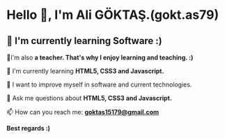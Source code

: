 <h1> <b>Hello 👋, I'm Ali GÖKTAŞ.(gokt.as79)</b></h1>

<h2> <b>🔭 I'm currently learning Software :) </b> </h2>

🔭I'm also <b> a teacher. That's why I enjoy learning and teaching.  :) </b>

🌱 I'm currently learning <b> HTML5, CSS3 and Javascript.</b>

🔮 I want to improve myself in software and current technologies.

💬 Ask me questions about <b> HTML5, CSS3 and Javascript. </b>

📫 How can you reach me: <b> goktas15179@gmail.com </b>

<b> Best regards :) </b>
